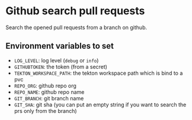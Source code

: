 # Github search pull requests

Search the opened pull requests from a branch on github.
## Environment variables to set

* `LOG_LEVEL`: log level (`debug` or `info`)
* `GITHUBTOKEN`: the token (from a secret)
* `TEKTON_WORKSPACE_PATH`: the tekton workspace path which is bind to a pvc
* `REPO_ORG`: github repo org
* `REPO_NAME`: github repo name
* `GIT_BRANCH`: git branch name
* `GIT_SHA`: git sha (you can put an empty string if you want to search the prs only from the branch)
